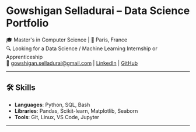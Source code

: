 # Gowshigan Selladurai – Data Science Portfolio

🎓 Master's in Computer Science | 📍 Paris, France  
🔍 Looking for a Data Science / Machine Learning Internship or Apprenticeship  
📧 gowshigan.selladurai@gmail.com | [LinkedIn](https://www.linkedin.com/in/gowshigan-selladurai/) | [GitHub](https://github.com/GowshiganS)

---

## 🛠️ Skills
- **Languages**: Python, SQL, Bash  
- **Libraries**: Pandas, Scikit-learn, Matplotlib, Seaborn
- **Tools**: Git, Linux, VS Code, Jupyter  

---
